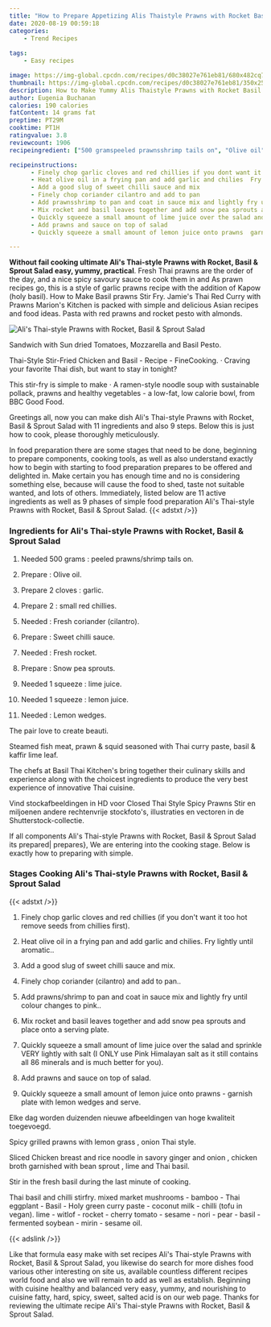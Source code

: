 ```yaml
---
title: "How to Prepare Appetizing Alis Thaistyle Prawns with Rocket Basil  Sprout Salad"
date: 2020-08-19 00:59:18
categories:
    - Trend Recipes
    
tags:
    - Easy recipes

image: https://img-global.cpcdn.com/recipes/d0c38027e761eb81/680x482cq70/alis-thai-style-prawns-with-rocket-basil-sprout-salad-recipe-main-photo.jpg
thumbnail: https://img-global.cpcdn.com/recipes/d0c38027e761eb81/350x250cq70/alis-thai-style-prawns-with-rocket-basil-sprout-salad-recipe-main-photo.jpg
description: How to Make Yummy Alis Thaistyle Prawns with Rocket Basil  Sprout Salad with 11 ingredients and 9 stages of easy cooking.
author: Eugenia Buchanan
calories: 190 calories
fatContent: 14 grams fat
preptime: PT29M
cooktime: PT1H
ratingvalue: 3.8
reviewcount: 1906
recipeingredient: ["500 gramspeeled prawnsshrimp tails on", "Olive oil", "2 clovesgarlic", "2small red chillies", "Fresh coriander cilantro", "Sweet chilli sauce", "Fresh rocket", "Snow pea sprouts", "1 squeezelime juice", "1 squeezelemon juice", "Lemon wedges"]

recipeinstructions: 
      - Finely chop garlic cloves and red chillies if you dont want it too hot remove seeds from chillies first 
      - Heat olive oil in a frying pan and add garlic and chilies  Fry lightly until aromatic 
      - Add a good slug of sweet chilli sauce and mix 
      - Finely chop coriander cilantro and add to pan 
      - Add prawnsshrimp to pan and coat in sauce mix and lightly fry until colour changes to pink 
      - Mix rocket and basil leaves together and add snow pea sprouts and place onto a serving plate 
      - Quickly squeeze a small amount of lime juice over the salad and sprinkle VERY lightly with salt I ONLY use Pink Himalayan salt as it still contains all 86 minerals and is much better for you 
      - Add prawns and sauce on top of salad 
      - Quickly squeeze a small amount of lemon juice onto prawns  garnish plate with lemon wedges and serve

---
```




**Without fail cooking ultimate Ali&#39;s Thai-style Prawns with Rocket, Basil &amp; Sprout Salad easy, yummy, practical**. Fresh Thai prawns are the order of the day, and a nice spicy savoury sauce to cook them in and As prawn recipes go, this is a style of garlic prawns recipe with the addition of Kapow (holy basil). How to Make Basil prawns Stir Fry. Jamie&#39;s Thai Red Curry with Prawns Marion&#39;s Kitchen is packed with simple and delicious Asian recipes and food ideas. Pasta with red prawns and rocket pesto with almonds.


![Ali&#39;s Thai-style Prawns with Rocket, Basil &amp; Sprout Salad](https://img-global.cpcdn.com/recipes/d0c38027e761eb81/680x482cq70/alis-thai-style-prawns-with-rocket-basil-sprout-salad-recipe-main-photo.jpg "Ali&#39;s Thai-style Prawns with Rocket, Basil &amp; Sprout Salad")



Sandwich with Sun dried Tomatoes, Mozzarella and Basil Pesto.

Thai-Style Stir-Fried Chicken and Basil - Recipe - FineCooking. · Craving your favorite Thai dish, but want to stay in tonight?

This stir-fry is simple to make · A ramen-style noodle soup with sustainable pollack, prawns and healthy vegetables - a low-fat, low calorie bowl, from BBC Good Food.


Greetings all, now you can make dish Ali&#39;s Thai-style Prawns with Rocket, Basil &amp; Sprout Salad with 11 ingredients and also 9 steps. Below this is just how to cook, please thoroughly meticulously.

In food preparation there are some stages that need to be done, beginning to prepare components, cooking tools, as well as also understand exactly how to begin with starting to food preparation prepares to be offered and delighted in. Make certain you has enough time and no is considering something else, because will cause the food to shed, taste not suitable wanted, and lots of others. Immediately, listed below are 11 active ingredients as well as 9 phases of simple food preparation Ali&#39;s Thai-style Prawns with Rocket, Basil &amp; Sprout Salad.
{{< adstxt />}}

### Ingredients for Ali&#39;s Thai-style Prawns with Rocket, Basil &amp; Sprout Salad


1. Needed 500 grams : peeled prawns/shrimp tails on.

1. Prepare  : Olive oil.

1. Prepare 2 cloves : garlic.

1. Prepare 2 : small red chillies.

1. Needed  : Fresh coriander (cilantro).

1. Prepare  : Sweet chilli sauce.

1. Needed  : Fresh rocket.

1. Prepare  : Snow pea sprouts.

1. Needed 1 squeeze : lime juice.

1. Needed 1 squeeze : lemon juice.

1. Needed  : Lemon wedges.


The pair love to create beauti.

Steamed fish meat, prawn &amp; squid seasoned with Thai curry paste, basil &amp; kaffir lime leaf.

The chefs at Basil Thai Kitchen&#39;s bring together their culinary skills and experience along with the choicest ingredients to produce the very best experience of innovative Thai cuisine.

Vind stockafbeeldingen in HD voor Closed Thai Style Spicy Prawns Stir en miljoenen andere rechtenvrije stockfoto&#39;s, illustraties en vectoren in de Shutterstock-collectie.


If all components Ali&#39;s Thai-style Prawns with Rocket, Basil &amp; Sprout Salad its prepared| prepares}, We are entering into the cooking stage. Below is exactly how to preparing with simple.

### Stages Cooking Ali&#39;s Thai-style Prawns with Rocket, Basil &amp; Sprout Salad

{{< adstxt />}}


1. Finely chop garlic cloves and red chillies (if you don&#39;t want it too hot remove seeds from chillies first).



1. Heat olive oil in a frying pan and add garlic and chilies.  Fry lightly until aromatic..



1. Add a good slug of sweet chilli sauce and mix.



1. Finely chop coriander (cilantro) and add to pan..



1. Add prawns/shrimp to pan and coat in sauce mix and lightly fry until colour changes to pink..



1. Mix rocket and basil leaves together and add snow pea sprouts and place onto a serving plate.



1. Quickly squeeze a small amount of lime juice over the salad and sprinkle VERY lightly with salt (I ONLY use Pink Himalayan salt as it still contains all 86 minerals and is much better for you).



1. Add prawns and sauce on top of salad.



1. Quickly squeeze a small amount of lemon juice onto prawns - garnish plate with lemon wedges and serve.




Elke dag worden duizenden nieuwe afbeeldingen van hoge kwaliteit toegevoegd.

Spicy grilled prawns with lemon grass , onion Thai style.

Sliced Chicken breast and rice noodle in savory ginger and onion , chicken broth garnished with bean sprout , lime and Thai basil.

Stir in the fresh basil during the last minute of cooking.

Thai basil and chilli stirfry. mixed market mushrooms - bamboo - Thai eggplant - Basil - Holy green curry paste - coconut milk - chilli (tofu in vegan). lime - witlof - rocket - cherry tomato - sesame - nori - pear - basil - fermented soybean - mirin - sesame oil.


{{< adslink />}}

Like that formula easy make with set recipes Ali&#39;s Thai-style Prawns with Rocket, Basil &amp; Sprout Salad, you likewise do search for more dishes food various other interesting on site us, available countless different recipes world food and also we will remain to add as well as establish. Beginning with cuisine healthy and balanced very easy, yummy, and nourishing to cuisine fatty, hard, spicy, sweet, salted acid is on our web page. Thanks for reviewing the ultimate recipe Ali&#39;s Thai-style Prawns with Rocket, Basil &amp; Sprout Salad.
